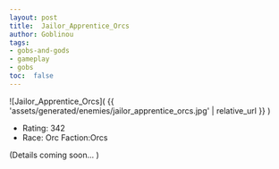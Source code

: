```yaml
---
layout: post
title:  Jailor_Apprentice_Orcs
author: Goblinou
tags:
- gobs-and-gods
- gameplay
- gobs
toc:  false
---
```


![Jailor_Apprentice_Orcs]( {{ 'assets/generated/enemies/jailor_apprentice_orcs.jpg' | relative_url }} )
- Rating: 342
- Race: Orc  Faction:Orcs

(Details coming soon... )